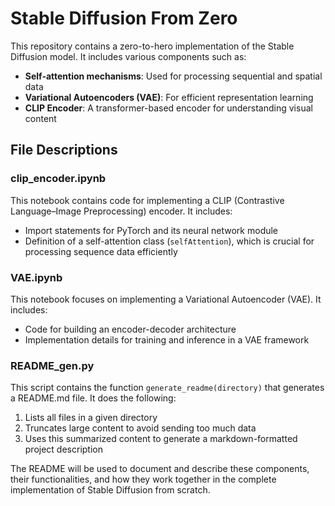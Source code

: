 # Stable Diffusion From Zero

This repository contains a zero-to-hero implementation of the Stable Diffusion model. It includes various components such as:

- **Self-attention mechanisms**: Used for processing sequential and spatial data
- **Variational Autoencoders (VAE)**: For efficient representation learning
- **CLIP Encoder**: A transformer-based encoder for understanding visual content

## File Descriptions

### clip_encoder.ipynb
This notebook contains code for implementing a CLIP (Contrastive Language–Image Preprocessing) encoder. It includes:
- Import statements for PyTorch and its neural network module
- Definition of a self-attention class (`selfAttention`), which is crucial for processing sequence data efficiently

### VAE.ipynb
This notebook focuses on implementing a Variational Autoencoder (VAE). It includes:
- Code for building an encoder-decoder architecture
- Implementation details for training and inference in a VAE framework

### README_gen.py
This script contains the function `generate_readme(directory)` that generates a README.md file. It does the following:
1. Lists all files in a given directory
2. Truncates large content to avoid sending too much data
3. Uses this summarized content to generate a markdown-formatted project description

The README will be used to document and describe these components, their functionalities, and how they work together in the complete implementation of Stable Diffusion from scratch.

